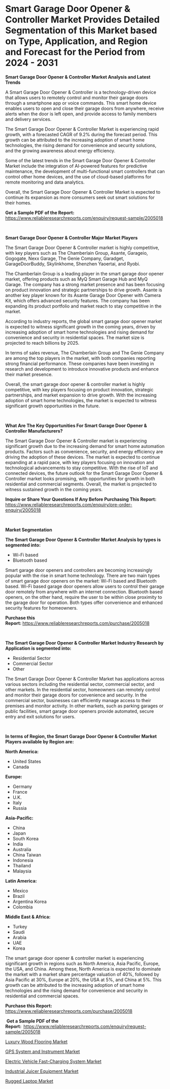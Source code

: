 <p><h1>Smart Garage Door Opener & Controller Market Provides Detailed Segmentation of this Market based on Type, Application, and Region and Forecast for the Period from 2024 - 2031</h1></p><p><strong>Smart Garage Door Opener & Controller Market Analysis and Latest Trends</strong></p>
<p><p>A Smart Garage Door Opener & Controller is a technology-driven device that allows users to remotely control and monitor their garage doors through a smartphone app or voice commands. This smart home device enables users to open and close their garage doors from anywhere, receive alerts when the door is left open, and provide access to family members and delivery services.</p><p>The Smart Garage Door Opener & Controller Market is experiencing rapid growth, with a forecasted CAGR of 9.2% during the forecast period. This growth can be attributed to the increasing adoption of smart home technologies, the rising demand for convenience and security solutions, and the growing awareness about energy efficiency.</p><p>Some of the latest trends in the Smart Garage Door Opener & Controller Market include the integration of AI-powered features for predictive maintenance, the development of multi-functional smart controllers that can control other home devices, and the use of cloud-based platforms for remote monitoring and data analytics.</p><p>Overall, the Smart Garage Door Opener & Controller Market is expected to continue its expansion as more consumers seek out smart solutions for their homes.</p></p>
<p><strong>Get a Sample PDF of the Report:&nbsp;</strong> <a href="https://www.reliableresearchreports.com/enquiry/request-sample/2005018">https://www.reliableresearchreports.com/enquiry/request-sample/2005018</a></p>
<p>&nbsp;</p>
<p><strong>Smart Garage Door Opener & Controller Major Market Players</strong></p>
<p><p>The Smart Garage Door Opener & Controller market is highly competitive, with key players such as The Chamberlain Group, Asante, Garageio, Gogogate, Nexx Garage, The Genie Company, Garadget, GarageDoorBuddy, Skylinkhome, Shenzhen Yaoertai, and Ryobi. </p><p>The Chamberlain Group is a leading player in the smart garage door opener market, offering products such as MyQ Smart Garage Hub and MyQ Garage. The company has a strong market presence and has been focusing on product innovation and strategic partnerships to drive growth. Asante is another key player known for its Asante Garage Door Opener with Camera Kit, which offers advanced security features. The company has been expanding its product portfolio and market reach to stay competitive in the market.</p><p>According to industry reports, the global smart garage door opener market is expected to witness significant growth in the coming years, driven by increasing adoption of smart home technologies and rising demand for convenience and security in residential spaces. The market size is projected to reach billions by 2025.</p><p>In terms of sales revenue, The Chamberlain Group and The Genie Company are among the top players in the market, with both companies reporting strong financial performance. These companies have been investing in research and development to introduce innovative products and enhance their market presence.</p><p>Overall, the smart garage door opener & controller market is highly competitive, with key players focusing on product innovation, strategic partnerships, and market expansion to drive growth. With the increasing adoption of smart home technologies, the market is expected to witness significant growth opportunities in the future.</p></p>
<p>&nbsp;</p>
<p><strong>What Are The Key Opportunities For Smart Garage Door Opener & Controller Manufacturers?</strong></p>
<p><p>The Smart Garage Door Opener & Controller market is experiencing significant growth due to the increasing demand for smart home automation products. Factors such as convenience, security, and energy efficiency are driving the adoption of these devices. The market is expected to continue expanding at a rapid pace, with key players focusing on innovation and technological advancements to stay competitive. With the rise of IoT and connected devices, the future outlook for the Smart Garage Door Opener & Controller market looks promising, with opportunities for growth in both residential and commercial segments. Overall, the market is projected to witness sustained growth in the coming years.</p></p>
<p><strong>Inquire or Share Your Questions If Any Before Purchasing This Report:</strong> <a href="https://www.reliableresearchreports.com/enquiry/pre-order-enquiry/2005018">https://www.reliableresearchreports.com/enquiry/pre-order-enquiry/2005018</a></p>
<p>&nbsp;</p>
<p><strong>Market Segmentation</strong></p>
<p><strong>The Smart Garage Door Opener & Controller Market Analysis by types is segmented into:</strong></p>
<p><ul><li>Wi-Fi based</li><li>Bluetooth based</li></ul></p>
<p><p>Smart garage door openers and controllers are becoming increasingly popular with the rise in smart home technology. There are two main types of smart garage door openers on the market: Wi-Fi based and Bluetooth based. Wi-Fi based garage door openers allow users to control their garage door remotely from anywhere with an internet connection. Bluetooth based openers, on the other hand, require the user to be within close proximity to the garage door for operation. Both types offer convenience and enhanced security features for homeowners.</p></p>
<p><strong>Purchase this Report:&nbsp;</strong><a href="https://www.reliableresearchreports.com/purchase/2005018">https://www.reliableresearchreports.com/purchase/2005018</a></p>
<p>&nbsp;</p>
<p><strong>The Smart Garage Door Opener & Controller Market Industry Research by Application is segmented into:</strong></p>
<p><ul><li>Residential Sector</li><li>Commercial Sector</li><li>Other</li></ul></p>
<p><p>The Smart Garage Door Opener & Controller Market has applications across various sectors including the residential sector, commercial sector, and other markets. In the residential sector, homeowners can remotely control and monitor their garage doors for convenience and security. In the commercial sector, businesses can efficiently manage access to their premises and monitor activity. In other markets, such as parking garages or public facilities, smart garage door openers provide automated, secure entry and exit solutions for users.</p></p>
<p>&nbsp;</p>
<p><strong>In terms of Region, the Smart Garage Door Opener & Controller Market Players available by Region are:</strong></p>
<p>
    <p> <strong> North America: </strong>
        <ul>
            <li>United States</li>
            <li>Canada</li>
        </ul>
        </p> 
    <p> <strong> Europe: </strong>
        <ul>
            <li>Germany</li>
            <li>France</li>
            <li>U.K.</li>
            <li>Italy</li>
            <li>Russia</li>
        </ul>
        </p> 
    <p> <strong> Asia-Pacific: </strong>
        <ul>
            <li>China</li>
            <li>Japan</li>
            <li>South Korea</li>
            <li>India</li>
            <li>Australia</li>
            <li>China Taiwan</li>
            <li>Indonesia</li>
            <li>Thailand</li>
            <li>Malaysia</li>
        </ul>
        </p> 
    <p> <strong> Latin America: </strong>
        <ul>
            <li>Mexico</li>
            <li>Brazil</li>
            <li>Argentina Korea</li>
            <li>Colombia</li>
        </ul>
        </p> 
    <p> <strong> Middle East & Africa: </strong>
        <ul>
            <li>Turkey</li>
            <li>Saudi</li>
            <li>Arabia</li>
            <li>UAE</li>
            <li>Korea</li>
        </ul>
    </p>
    </p>
<p><p>The smart garage door opener & controller market is experiencing significant growth in regions such as North America, Asia Pacific, Europe, the USA, and China. Among these, North America is expected to dominate the market with a market share percentage valuation of 40%, followed by Asia Pacific at 30%, Europe at 20%, the USA at 5%, and China at 5%. This growth can be attributed to the increasing adoption of smart home technologies and the rising demand for convenience and security in residential and commercial spaces.</p></p>
<p><strong>Purchase this Report: </strong><a href="https://www.reliableresearchreports.com/purchase/2005018">https://www.reliableresearchreports.com/purchase/2005018</a></p>
<p>&nbsp;<strong>Get a Sample PDF of the Report:&nbsp;&nbsp;</strong><a href="https://www.reliableresearchreports.com/enquiry/request-sample/2005018">https://www.reliableresearchreports.com/enquiry/request-sample/2005018</a></p>
<p><strong></strong></p>
<p><p><a href="https://view.publitas.com/reportprime-1/luxury-wood-flooring-market-size-market-trends-and-growth-outlook-forecasted-for-period-from-2024-to-2031/">Luxury Wood Flooring Market</a></p><p><a href="https://sudsy-motorcycle-bbc.notion.site/GPS-System-and-Instrument-Market-Size-Global-Industry-Overview-Market-Segmentation-and-Forecast-2-905ee05c31ce46c3ab8debc64fb93ff4">GPS System and Instrument Market</a></p><p><a href="https://meowing-canidae-761.notion.site/Electric-Vehicle-Fast-Charging-System-Market-Insights-Market-Players-and-Forecast-Till-2031-8340ae45227b4849ad5c4b52a8defff4">Electric Vehicle Fast-Charging System Market</a></p><p><a href="https://military-diascia-e68.notion.site/Industrial-Juicer-Equipment-Market-Research-Report-Reveals-The-Latest-Trends-And-Opportunities-of-th-dd5d1c40d5ba4f34bf52e8c5258211cf">Industrial Juicer Equipment Market</a></p><p><a href="https://view.publitas.com/reportprime-1/rugged-laptop-market-research-report-reveals-the-latest-trends-and-opportunities-of-this-market-for-period-from-2024-2031/">Rugged Laptop Market</a></p></p>